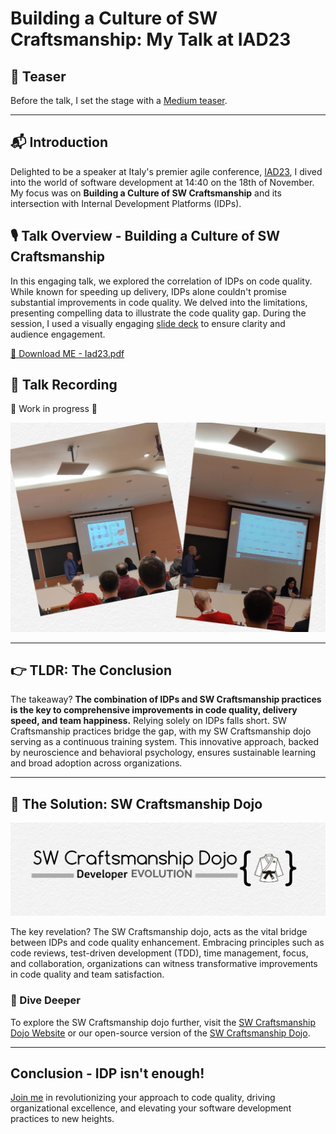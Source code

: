 # Building a Culture of SW Craftsmanship: My Talk at IAD23

## 🍿 Teaser
Before the talk, I set the stage with a [Medium teaser](https://medium.com/p/caf7f20b38b5).

---

## 📬 Introduction
Delighted to be a speaker at Italy's premier agile conference, [IAD23](https://www.agileday.it/), I dived into the world of software development at 14:40 on the 18th of November. My focus was on **Building a Culture of SW Craftsmanship** and its intersection with Internal Development Platforms (IDPs).

## 🎙️ Talk Overview - Building a Culture of SW Craftsmanship
In this engaging talk, we explored the correlation of IDPs on code quality. While known for speeding up delivery, IDPs alone couldn't promise substantial improvements in code quality. We delved into the limitations, presenting compelling data to illustrate the code quality gap.
During the session, I used a visually engaging [slide deck](https://github.com/undeadgrishnackh/iad23/blob/main/202311_AgileDays_Italy.pdf) to ensure clarity and audience engagement.

[🎁 Download ME - Iad23.pdf](https://github.com/undeadgrishnackh/iad23/blob/main/202311_AgileDays_Italy.pdf)

## 🎥 Talk Recording

🚧 Work in progress 🚧

![talk](iad23_talk.jpeg)

---

## 👉 TLDR: The Conclusion
The takeaway? **The combination of IDPs and SW Craftsmanship practices is the key to comprehensive improvements in code quality, delivery speed, and team happiness.** Relying solely on IDPs falls short. SW Craftsmanship practices bridge the gap, with my SW Craftsmanship dojo serving as a continuous training system. This innovative approach, backed by neuroscience and behavioral psychology, ensures sustainable learning and broad adoption across organizations.

---

## 🎉 The Solution: SW Craftsmanship Dojo

<!-- add the logo as an image -->
![SW Craftsmanship Dojo](./SW_Craftsmanship_Logo.png)

The key revelation? The SW Craftsmanship dojo, acts as the vital bridge between IDPs and code quality enhancement. Embracing principles such as code reviews, test-driven development (TDD), time management, focus, and collaboration, organizations can witness transformative improvements in code quality and team satisfaction.

### 🔎 Dive Deeper
To explore the SW Craftsmanship dojo further, visit the [SW Craftsmanship Dojo Website](https://swcraftsmanshipdojo.com/) or our open-source version of the [SW Craftsmanship Dojo](https://github.com/undeadgrishnackh/sw_craftsmanship_dojo).

---

## Conclusion - IDP isn't enough!
[Join me](https://swcraftsmanshipdojo.com/) in revolutionizing your approach to code quality, driving organizational excellence, and elevating your software development practices to new heights.